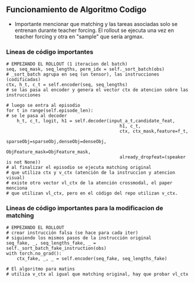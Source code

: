 ## Funcionamiento de Algoritmo Codigo
- Importante mencionar que matching y las tareas asociadas solo se entrenan durante
teacher forcing. El rollout se ejecuta una vez en teacher forcing y otra en "sample" que sería argmax.

### Lineas de código importantes
    # EMPEZANDO EL ROLLOUT (1 iteracion del batch)
    seq, seq_mask, seq_lengths, perm_idx = self._sort_batch(obs)
    # _sort_batch agrupa en seq (un tensor), las instrucciones (codificadas)
    ctx, h_t, c_t = self.encoder(seq, seq_lengths)
    # se las pasa al encoder y genera el vector ctx de atencion sobre las instrucciones

    # luego se entra al episodio
    for t in range(self.episode_len):
    # se le pasa al decoder
        h_t, c_t, logit, h1 = self.decoder(input_a_t,candidate_feat,
                                               h1, c_t,
                                               ctx, ctx_mask,feature=f_t,
                                               sparseObj=sparseObj,denseObj=denseObj,
                                               ObjFeature_mask=ObjFeature_mask,
                                               already_dropfeat=(speaker is not None))
    # al finalizar el episodio se ejecuta matching original
    # que utiliza ctx y v_ctx (atención de la instruccion y atencion visual)
    # existe otro vector vl_ctx de la atención crossmodal, el paper menciona
    # que utilizan vl_ctx, pero en el código del repo utilizan v_ctx.
    
### Lineas de código importantes para la modificacion de matching
    # EMPEZANDO EL ROLLOUT
    # crear instrucción falsa (se hace para cada iter)
    # siguiendo los mismos pasos de la instrucción original
    seq_fake, _, seq_lengths_fake, _ = self._sort_batch_fake_instruction(obs)
    with torch.no_grad():
        ctx_fake, _, _ = self.encoder(seq_fake, seq_lengths_fake)

    # El algoritmo para matins
    # utiliza v_ctx al igual que matching original, hay que probar vl_ctx